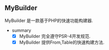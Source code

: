 ## MyBuilder

MyBuilder 是一款基于PHP的快速功能构建器.

- summary
    - [x] MyBuilder 完全遵守PSR-4开发规范.
    - [x] MyBuilder 提供From,Table的快速构建方法.
